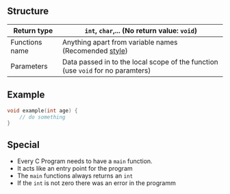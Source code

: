 ## Structure

| Return type    | `int`, `char`,... (No return value: `void`)                                     |
| -------------- | ------------------------------------------------------------------------------- |
| Functions name | Anything apart from variable names (Recomended [style](style.md))               |
| Parameters     | Data passed in to the local scope of the function (use `void` for no paramters) |
## Example

```c
void example(int age) {
	// do something
}
```

## Special

- Every C Program needs to have a `main` function.
- It acts like an entry point for the program
- The `main` functions always returns an `int`
- If the `int` is not zero there was an error in the programm